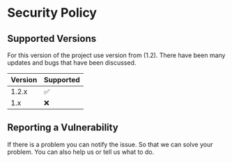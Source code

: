# Security Policy

## Supported Versions

For this version of the project use version from (1.2).
There have been many updates and bugs that have been discussed.

| Version | Supported          |
| ------- | ------------------ |
| 1.2.x   | :white_check_mark: |
| 1.x     | :x:                |

## Reporting a Vulnerability

If there is a problem you can notify the issue. So that we can solve your problem.
You can also help us or tell us what to do.
